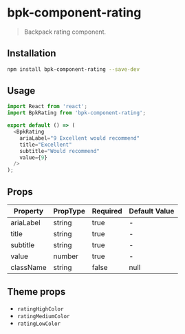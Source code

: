 # bpk-component-rating

> Backpack rating component.

## Installation

```sh
npm install bpk-component-rating --save-dev
```

## Usage

```js
import React from 'react';
import BpkRating from 'bpk-component-rating';

export default () => (
  <BpkRating
    ariaLabel="9 Excellent would recommend"
    title="Excellent"
    subtitle="Would recommend"
    value={9}
  />
);
```

## Props

| Property  | PropType | Required | Default Value |
| --------- | -------- | -------- | ------------- |
| ariaLabel | string   | true     | -             |
| title     | string   | true     | -             |
| subtitle  | string   | true     | -             |
| value     | number   | true     | -             |
| className | string   | false    | null          |

## Theme props

* `ratingHighColor`
* `ratingMediumColor`
* `ratingLowColor`
